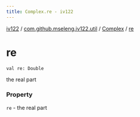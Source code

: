 ```yaml
---
title: Complex.re - iv122
---
```


[iv122](../../index.md) / [com.github.mseleng.iv122.util](../index.md) / [Complex](index.md) / [re](.)

# re

`val re: Double`

the real part

### Property

`re` - the real part